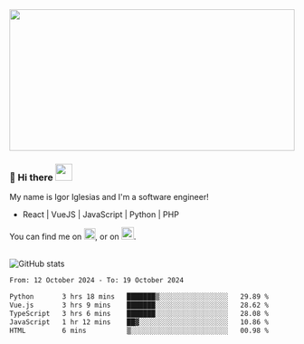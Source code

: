 <img src="https://c.tenor.com/KjVxfRrrncUAAAAd/matrix.gif" width="100%" height="250px">

### 🔭 Hi there <img src="https://raw.githubusercontent.com/MartinHeinz/MartinHeinz/master/wave.gif" width="30px">


My name is Igor Iglesias and I'm a software engineer!
<br>

<ul>
  <li> React | VueJS | JavaScript | Python | PHP </li>
</ul>
You can find me on <a href="https://twitter.com/IgorIglesias5"><img src="https://i.imgur.com/JLLlB5S.png" width="20px"></a>, or on <a href="https://www.linkedin.com/in/igor-iglesias-62478428/"><img src="https://i.imgur.com/PXyIkWx.png" width="22px"></a>.

<br>
<br>

![GitHub stats](https://github-readme-stats.vercel.app/api?username=igoiglesias&show_icons=true&count_private=true&theme=chartreuse-dark&hide_title=true)

<!--START_SECTION:waka-->

```txt
From: 12 October 2024 - To: 19 October 2024

Python       3 hrs 18 mins   ███████▒░░░░░░░░░░░░░░░░░   29.89 %
Vue.js       3 hrs 9 mins    ███████░░░░░░░░░░░░░░░░░░   28.62 %
TypeScript   3 hrs 6 mins    ███████░░░░░░░░░░░░░░░░░░   28.08 %
JavaScript   1 hr 12 mins    ██▓░░░░░░░░░░░░░░░░░░░░░░   10.86 %
HTML         6 mins          ▒░░░░░░░░░░░░░░░░░░░░░░░░   00.98 %
```

<!--END_SECTION:waka-->
